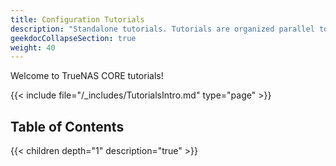 ```yaml
---
title: Configuration Tutorials
description: "Standalone tutorials. Tutorials are organized parallel to the CORE interface layout."
geekdocCollapseSection: true
weight: 40
---
```


Welcome to TrueNAS CORE tutorials!

{{< include file="/_includes/TutorialsIntro.md" type="page" >}}

## Table of Contents

{{< children depth="1" description="true" >}}

